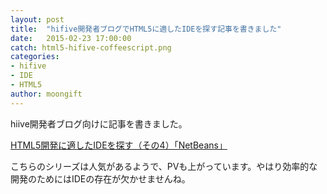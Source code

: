 ```yaml
---
layout: post
title:  "hifive開発者ブログでHTML5に適したIDEを探す記事を書きました"
date:   2015-02-23 17:00:00
catch: html5-hifive-coffeescript.png
categories:
- hifive
- IDE
- HTML5
author: moongift
---
```


hiive開発者ブログ向けに記事を書きました。

[HTML5開発に適したIDEを探す（その4）「NetBeans」](http://blog.htmlhifive.com/2015/02/23/html5-ide-netbeans/)

こちらのシリーズは人気があるようで、PVも上がっています。やはり効率的な開発のためにはIDEの存在が欠かせませんね。
